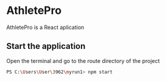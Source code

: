 # AthletePro

AthletePro is a React aplication

## Start the application

Open the terminal and go to the route directory of the project

```bash
PS C:\Users\User\3962\myrun1> npm start
```
